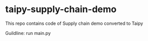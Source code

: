 # taipy-supply-chain-demo
This repo contains code of Supply chain demo converted to Taipy 

Guildline: run main.py
